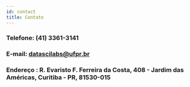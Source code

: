 ```yaml
---
id: contact
title: Contato
---
```


<!--# Entre em contatoo:-->

### Telefone: (41) 3361-3141  

### E-mail: datascilabs@ufpr.br  

### Endereço : R. Evaristo F. Ferreira da Costa, 408 - Jardim das Américas, Curitiba - PR, 81530-015

